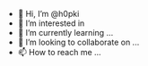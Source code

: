 - 👋 Hi, I’m @h0pki
- 👀 I’m interested in 
- 🌱 I’m currently learning ...
- 💞️ I’m looking to collaborate on ...
- 📫 How to reach me ...

<!---
h0pki/h0pki is a ✨ special ✨ repository because its `README.md` (this file) appears on your GitHub profile.
You can click the Preview link to take a look at your changes.
--->

